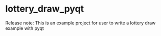 # lottery_draw_pyqt

Release note:
This is an example project for user to write a lottery draw example with pyqt 
